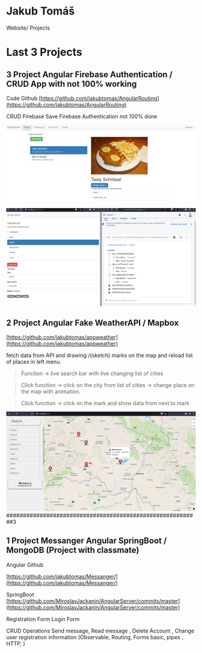 # Jakub Tomáš 
Website/ Projects 



# Last 3 Projects


##  3 Project  Angular Firebase Authentication / CRUD App with not  100% working

Code Github
[https://github.com/jakubtomas/AngularRouting](https://github.com/jakubtomas/AngularRouting)


CRUD Firebase 
Save 
Firebase Authentication not 100% done

![Firebase](/images/three.png)


![Firebase 2](/images/firebase.png)

##  2 Project  Angular Fake WeatherAPI / Mapbox
[https://github.com/jakubtomas/appweather](https://github.com/jakubtomas/appweather)


fetch data from API and drawing /(sketch) marks on the map and reload list of places in left menu.

> Function -> live search bar with  live changing list of cities  

> Click function -> click on the city from list of cities -> change place on the map with animation.

> Click function  -> click on the mark and show data from next to mark


![GitHub Logo](/images/weather.png)
 ##########################################################3

## 1 Project  Messanger Angular SpringBoot / MongoDB (Project with classmate)
Angular Github

[https://github.com/jakubtomas/Messanger/](https://github.com/jakubtomas/Messanger/)


SpringBoot 
[https://github.com/MiroslavJackanin/AngularServer/commits/master](https://github.com/MiroslavJackanin/AngularServer/commits/master)

Registration Form
Login Form

CRUD Operations
Send message, Read message , Delete Account , Change user registration information
(Observable, Routing, Forms basic, pipes , HTTP, )


